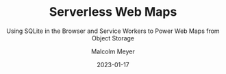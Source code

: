 ---
layout: project
title: Serverless Web Maps
subtitle: Using SQLite in the Browser and Service Workers to Power Web Maps from Object Storage
author: Malcolm Meyer
img: mbtiles-serverless-netlify.png
tags:
  - mapbox
  - web maps
categories: 
 - projects
 - featured
date: 2023-01-17
featured: true
published: true
# Project Settings for new Projects Layout
project:
  - 
    url: https://mbtiles-serverless.netlify.app/
    tech:
      - Mapbox GL JS
      - Node JS
    images: ["mbtiles-serverless-netlify"]
    description: "This project uses the sql.js-httpvfs library to serve vector and raster tiles from mbtiles hosted on object storage. The mbtiles could live alongside the website or be hosted on any publicly accessible url. A service worker intercepts the tile requests then returns tile data from the mbtiles fetched using simple SQL queries."
    client: "Demo"
---